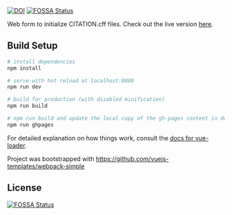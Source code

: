 [![DOI](https://zenodo.org/badge/DOI/10.5281/zenodo.1404735.svg)](https://doi.org/10.5281/zenodo.1404735)
[![FOSSA Status](https://app.fossa.io/api/projects/git%2Bgithub.com%2Fcitation-file-format%2Fcff-initializer-javascript.svg?type=shield)](https://app.fossa.io/projects/git%2Bgithub.com%2Fcitation-file-format%2Fcff-initializer-javascript?ref=badge_shield)

Web form to initialize CITATION.cff files. Check out the live version [here](https://citation-file-format.github.io/cff-initializer-javascript/).

## Build Setup

``` bash
# install dependencies
npm install

# serve with hot reload at localhost:8080
npm run dev

# build for production (with disabled minification)
npm run build

# npm run build and update the local copy of the gh-pages content in docs/
npm run ghpages
```

For detailed explanation on how things work, consult the [docs for vue-loader](http://vuejs.github.io/vue-loader).


Project was bootstrapped with https://github.com/vuejs-templates/webpack-simple


## License
[![FOSSA Status](https://app.fossa.io/api/projects/git%2Bgithub.com%2Fcitation-file-format%2Fcff-initializer-javascript.svg?type=large)](https://app.fossa.io/projects/git%2Bgithub.com%2Fcitation-file-format%2Fcff-initializer-javascript?ref=badge_large)